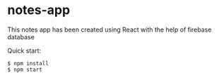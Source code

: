 # notes-app

This notes app has been created using React with the help of firebase database

Quick start:

```
$ npm install
$ npm start
````
